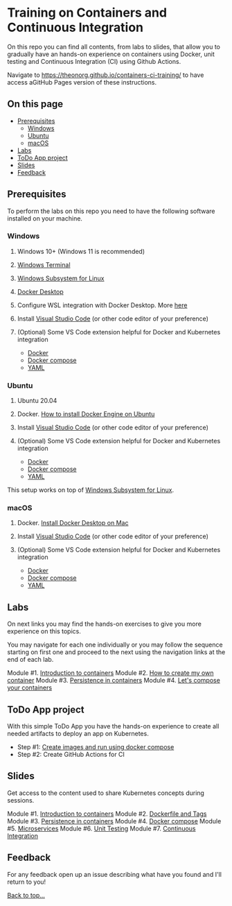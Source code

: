 # Training on Containers and Continuous Integration

On this repo you can find all contents, from labs to slides, that allow you to gradually have an hands-on experience on containers using Docker, unit testing and Continuous Integration (CI) using Github Actions.

Navigate to <https://theonorg.github.io/containers-ci-training/> to have access aGitHub Pages version of these instructions.

## On this page

- [Prerequisites](README.md#prerequisites)
  - [Windows](#windows)
  - [Ubuntu](#ubuntu)
  - [macOS](#macos)
- [Labs](README.md#labs)
- [ToDo App project](README.md#todo-app-project)
- [Slides](README.md#slides)
- [Feedback](README.md#feedback)

## Prerequisites

To perform the labs on this repo you need to have the following software installed on your machine.

### Windows

1. Windows 10+ (Windows 11 is recommended)
2. [Windows Terminal](https://www.microsoft.com/en-us/p/windows-terminal/9n0dx20hk701?activetab=pivot:overviewtab)
3. [Windows Subsystem for Linux](https://docs.microsoft.com/en-us/windows/wsl/install)
4. [Docker Desktop](https://www.docker.com/products/docker-desktop)
5. Configure WSL integration with Docker Desktop. More [here](https://docs.microsoft.com/en-us/windows/wsl/tutorials/wsl-containers#install-docker-desktop)
6. Install [Visual Studio Code](https://code.visualstudio.com/) (or other code editor of your preference)
7. (Optional) Some VS Code extension helpful for Docker and Kubernetes integration

    - [Docker](https://marketplace.visualstudio.com/items?itemName=ms-azuretools.vscode-docker)
    - [Docker compose](https://marketplace.visualstudio.com/items?itemName=p1c2u.docker-compose)
    - [YAML](https://marketplace.visualstudio.com/items?itemName=redhat.vscode-yaml)

### Ubuntu

1. Ubuntu 20.04
2. Docker. [How to install Docker Engine on Ubuntu](https://docs.docker.com/engine/install/ubuntu/)
3. Install [Visual Studio Code](https://code.visualstudio.com/docs/setup/linux) (or other code editor of your preference)
4. (Optional) Some VS Code extension helpful for Docker and Kubernetes integration

    - [Docker](https://marketplace.visualstudio.com/items?itemName=ms-azuretools.vscode-docker)
    - [Docker compose](https://marketplace.visualstudio.com/items?itemName=p1c2u.docker-compose)
    - [YAML](https://marketplace.visualstudio.com/items?itemName=redhat.vscode-yaml)

This setup works on top of [Windows Subsystem for Linux](https://docs.microsoft.com/en-us/windows/wsl/install).

### macOS

1. Docker. [Install Docker Desktop on Mac](https://docs.docker.com/desktop/install/mac-install/)
2. Install [Visual Studio Code](https://code.visualstudio.com/docs/setup/mac) (or other code editor of your preference)
3. (Optional) Some VS Code extension helpful for Docker and Kubernetes integration

    - [Docker](https://marketplace.visualstudio.com/items?itemName=ms-azuretools.vscode-docker)
    - [Docker compose](https://marketplace.visualstudio.com/items?itemName=p1c2u.docker-compose)
    - [YAML](https://marketplace.visualstudio.com/items?itemName=redhat.vscode-yaml)

## Labs

On next links you may find the hands-on exercises to give you more experience on this topics.

You may navigate for each one individually or you may follow the sequence starting on first one and proceed to the next using the navigation links at the end of each lab.

Module #1. [Introduction to containers](labs/lab01.md)
Module #2. [How to create my own container](labs/lab02.md)
Module #3. [Persistence in containers](labs/lab03.md)
Module #4. [Let's compose your containers](labs/lab04.md)

## ToDo App project

With this simple ToDo App you have the hands-on experience to create all needed artifacts to deploy an app on Kubernetes.

- Step #1: [Create images and run using docker compose](project/step01.md)
- Step #2: Create GitHub Actions for CI

## Slides

Get access to the content used to share Kubernetes concepts during sessions.

Module #1. [Introduction to containers](slides/Module01.pdf)
Module #2. [Dockerfile and Tags](slides/Module02.pdf)
Module #3. [Persistence in containers](slides/Module03.pdf)
Module #4. [Docker compose](slides/Module04.pdf)
Module #5. [Microservices](slides/Module05.pdf)
Module #6. [Unit Testing](slides/Module06.pdf)
Module #7. [Continuous Integration](slides/Module07.pdf)

## Feedback

For any feedback open up an issue describing what have you found and I'll return to you!

[Back to top…](README.md#on-this-page)
